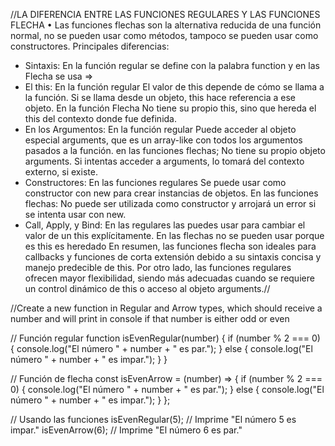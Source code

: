 //LA DIFERENCIA ENTRE LAS FUNCIONES REGULARES Y LAS FUNCIONES FLECHA
•	 Las funciones flechas son la alternativa reducida de una función normal, no se pueden usar como métodos, tampoco se pueden usar como constructores.
Principales diferencias: 
-	Sintaxis: En la función regular se define con la palabra function y en las Flecha se usa =>
-	El this: En la función regular El valor de this depende de cómo se llama a la función. Si se llama desde un objeto, this hace referencia a ese objeto. En la función Flecha No tiene su propio this, sino que hereda el this del contexto donde fue definida.
-	En los Argumentos: En la función regular Puede acceder al objeto especial arguments, que es un array-like con todos los argumentos pasados a la función. en las funciones flechas; No tiene su propio objeto arguments. Si intentas acceder a arguments, lo tomará del contexto externo, si existe.
-	Constructores: En las funciones regulares Se puede usar como constructor con new para crear instancias de objetos. En las funciones flechas: No puede ser utilizada como constructor y arrojará un error si se intenta usar con new.
-	Call, Apply, y Bind: En las regulares las puedes usar para cambiar el valor de un this explícitamente. En las flechas no se pueden usar porque es this es heredado
En resumen, las funciones flecha son ideales para callbacks y funciones de corta extensión debido a su sintaxis concisa y manejo predecible de this. Por otro lado, las funciones regulares ofrecen mayor flexibilidad, siendo más adecuadas cuando se requiere un control dinámico de this o acceso al objeto arguments.//


//Create a new function in Regular and Arrow types, which should receive a number and will print in console if that number is either odd or even

// Función regular
function isEvenRegular(number) {
  if (number % 2 === 0) {
    console.log("El número " + number + " es par.");
  } else {
    console.log("El número " + number + " es impar.");
  }
}

// Función de flecha
const isEvenArrow = (number) => {
  if (number % 2 === 0) {
    console.log("El número " + number + " es par.");
  } else {
    console.log("El número " + number + " es impar.");
  }
};

// Usando las funciones
isEvenRegular(5); // Imprime "El número 5 es impar."
isEvenArrow(6); // Imprime "El número 6 es par."
